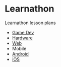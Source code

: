 # Learnathon
Learnathon lesson plans
- <a href="gamedev">Game Dev</a>
- <a href="hardware">Hardware</a>
- <a href="web">Web</a>
- Mobile
 - <a href="mobile/android">Android</a>
 - <a href="mobile/ios">iOS</a>
